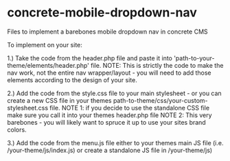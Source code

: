 # concrete-mobile-dropdown-nav
Files to implement a barebones mobile dropdown nav in concrete CMS

To implement on your site:

1.) Take the code from the header.php file and paste it into  'path-to-your-theme/elements/header.php' file.
NOTE: This is strictly the code to make the nav work, not the entire nav wrapper/layout - you will need to add those elements according to the design of your site.

2.) Add the code from the style.css file to your main stylesheet - or you can create a new CSS file in your themes path-to-theme/css/your-custom-stylesheet.css file. 
NOTE 1: if you decide to use the standalone CSS file make sure you call it into your themes header.php file
NOTE 2: This very barebones - you will likely want to spruce it up to use your sites brand colors.

3.) Add the code from the menu.js file either to your themes main JS file (i.e. /your-theme/js/index.js) or create a standalone JS file in /your-theme/js)  
